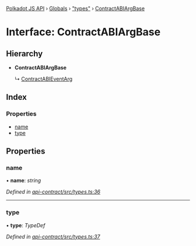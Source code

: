 [Polkadot JS API](../README.md) › [Globals](../globals.md) › ["types"](../modules/_types_.md) › [ContractABIArgBase](_types_.contractabiargbase.md)

# Interface: ContractABIArgBase

## Hierarchy

* **ContractABIArgBase**

  ↳ [ContractABIEventArg](_types_.contractabieventarg.md)

## Index

### Properties

* [name](_types_.contractabiargbase.md#name)
* [type](_types_.contractabiargbase.md#type)

## Properties

###  name

• **name**: *string*

*Defined in [api-contract/src/types.ts:36](https://github.com/polkadot-js/api/blob/f67c435378/packages/api-contract/src/types.ts#L36)*

___

###  type

• **type**: *TypeDef*

*Defined in [api-contract/src/types.ts:37](https://github.com/polkadot-js/api/blob/f67c435378/packages/api-contract/src/types.ts#L37)*
